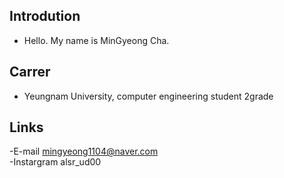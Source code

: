  ## Introdution
- Hello. My name is MinGyeong Cha.

## Carrer
- Yeungnam University, computer engineering student 2grade

## Links
-E-mail mingyeong1104@naver.com <br/>
-Instargram alsr_ud00
